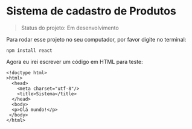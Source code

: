 # Sistema de cadastro de Produtos

> Status do projeto: Em desenvolvimento

Para rodar esse projeto no seu computador, por favor digite no terminal:

```
npm install react
```

Agora eu irei escrever um código em HTML para teste:

```
<!doctype html>
>html>
  <head>
    <meta charset="utf-8"/>
    <title>Sistema</title>
  </head>
  <body>
  <p>Olá mundo!</p>
 </body>
</html>
```

